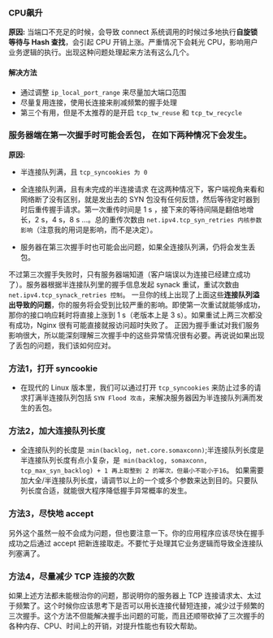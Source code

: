### CPU飙升

**原因:** 当端口不充足的时候，会导致 connect 系统调用的时候过多地执行**自旋锁等待与 Hash 查找**，会引起 CPU 开销上涨。严重情况下会耗光 CPU，影响用户业务逻辑的执行。出现这种问题处理起来方法有这么几个。

#### 解决方法

- 通过调整 `ip_local_port_range` 来尽量加大端口范围
- 尽量复用连接，使用长连接来削减频繁的握手处理
- 第三个有用，但是不太推荐的是开启 `tcp_tw_reuse` 和 `tcp_tw_recycle`

### 服务器端在第一次握手时可能会丢包， 在如下两种情况下会发生。

**原因:**
- 半连接队列满，且 `tcp_syncookies 为 0`
- 全连接队列满，且有未完成的半连接请求
在这两种情况下，客户端视角来看和网络断了没有区别，就是发出去的 SYN 包没有任何反馈，然后等待定时器到时后重传握手请求。第一次重传时间是 1 s ，接下来的等待间隔是翻倍地增长，2 s，4 s，8 s ...。总的重传次数由 `net.ipv4.tcp_syn_retries 内核参数影响`（注意我的用词是影响，而不是决定）。

- 服务器在第三次握手时也可能会出问题，如果全连接队列满，仍将会发生丢包。
  
不过第三次握手失败时，只有服务器端知道（客户端误以为连接已经建立成功了）。服务器根据半连接队列里的握手信息发起 synack 重试，重试次数由 `net.ipv4.tcp_synack_retries 控制`。
一旦你的线上出现了上面这些**连接队列溢出导致的问题**，你的服务将会受到比较严重的影响。即使第一次重试就能够成功，那你的接口响应耗时将直接上涨到 1 s（老版本上是 3 s）。如果重试上两三次都没有成功，Nginx 很有可能直接就报访问超时失败了。
正因为握手重试对我们服务影响很大，所以能深刻理解三次握手中的这些异常情况很有必要。再说说如果出现了丢包的问题，我们该如何应对。

### 方法1，打开 syncookie
- 在现代的 Linux 版本里，我们可以通过打开 `tcp_syncookies` 来防止过多的请求打满半连接队列包括 `SYN Flood 攻击`，来解决服务器因为半连接队列满而发生的丢包。
### 方法2，加大连接队列长度
- 全连接队列的长度是 :`min(backlog, net.core.somaxconn)`;半连接队列长度是半连接队列长度有点小复杂，是` min(backlog, somaxconn, tcp_max_syn_backlog) + 1 再上取整到 2 的幂次，但最小不能小于16`。
如果需要加大全/半连接队列长度，请调节以上的一个或多个参数来达到目的。只要队列长度合适，就能很大程序降低握手异常概率的发生。
### 方法3，尽快地 accept
另外这个虽然一般不会成为问题，但也要注意一下。你的应用程序应该尽快在握手成功之后通过 accept 把新连接取走。不要忙于处理其它业务逻辑而导致全连接队列塞满了。
### 方法4，尽量减少 TCP 连接的次数
如果上述方法都未能根治你的问题，那说明你的服务器上 TCP 连接请求太、太过于频繁了。这个时候你应该思考下是否可以用长连接代替短连接，减少过于频繁的三次握手。这个方法不但能解决握手出问题的可能，而且还顺带砍掉了三次握手的各种内存、CPU、时间上的开销，对提升性能也有较大帮助。